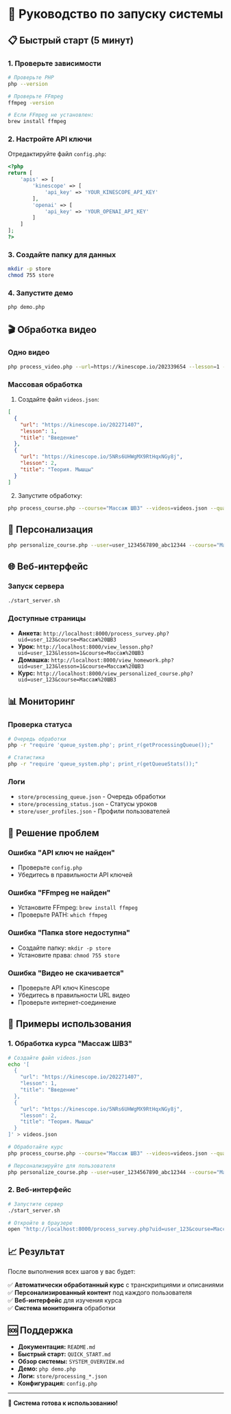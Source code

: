 # 🚀 Руководство по запуску системы

## 📋 Быстрый старт (5 минут)

### 1. Проверьте зависимости
```bash
# Проверьте PHP
php --version

# Проверьте FFmpeg
ffmpeg -version

# Если FFmpeg не установлен:
brew install ffmpeg
```

### 2. Настройте API ключи
Отредактируйте файл `config.php`:
```php
<?php
return [
    'apis' => [
        'kinescope' => [
            'api_key' => 'YOUR_KINESCOPE_API_KEY'
        ],
        'openai' => [
            'api_key' => 'YOUR_OPENAI_API_KEY'
        ]
    ]
];
?>
```

### 3. Создайте папку для данных
```bash
mkdir -p store
chmod 755 store
```

### 4. Запустите демо
```bash
php demo.php
```

## 🎬 Обработка видео

### Одно видео
```bash
php process_video.php --url=https://kinescope.io/202339654 --lesson=1 --course="Массаж ШВЗ" --quality=360p
```

### Массовая обработка
1. Создайте файл `videos.json`:
```json
[
  {
    "url": "https://kinescope.io/202271407",
    "lesson": 1,
    "title": "Введение"
  },
  {
    "url": "https://kinescope.io/5NRs6UHWgMX9RtHqxNGy8j",
    "lesson": 2,
    "title": "Теория. Мышцы"
  }
]
```

2. Запустите обработку:
```bash
php process_course.php --course="Массаж ШВЗ" --videos=videos.json --quality=360p
```

## 👤 Персонализация

```bash
php personalize_course.php --user=user_1234567890_abc12344 --course="Массаж ШВЗ"
```

## 🌐 Веб-интерфейс

### Запуск сервера
```bash
./start_server.sh
```

### Доступные страницы
- **Анкета:** `http://localhost:8000/process_survey.php?uid=user_123&course=Массаж%20ШВЗ`
- **Урок:** `http://localhost:8000/view_lesson.php?uid=user_123&lesson=1&course=Массаж%20ШВЗ`
- **Домашка:** `http://localhost:8000/view_homework.php?uid=user_123&lesson=1&course=Массаж%20ШВЗ`
- **Курс:** `http://localhost:8000/view_personalized_course.php?uid=user_123&course=Массаж%20ШВЗ`

## 📊 Мониторинг

### Проверка статуса
```bash
# Очередь обработки
php -r "require 'queue_system.php'; print_r(getProcessingQueue());"

# Статистика
php -r "require 'queue_system.php'; print_r(getQueueStats());"
```

### Логи
- `store/processing_queue.json` - Очередь обработки
- `store/processing_status.json` - Статусы уроков
- `store/user_profiles.json` - Профили пользователей

## 🚨 Решение проблем

### Ошибка "API ключ не найден"
- Проверьте `config.php`
- Убедитесь в правильности API ключей

### Ошибка "FFmpeg не найден"
- Установите FFmpeg: `brew install ffmpeg`
- Проверьте PATH: `which ffmpeg`

### Ошибка "Папка store недоступна"
- Создайте папку: `mkdir -p store`
- Установите права: `chmod 755 store`

### Ошибка "Видео не скачивается"
- Проверьте API ключ Kinescope
- Убедитесь в правильности URL видео
- Проверьте интернет-соединение

## 🎯 Примеры использования

### 1. Обработка курса "Массаж ШВЗ"

```bash
# Создайте файл videos.json
echo '[
  {
    "url": "https://kinescope.io/202271407",
    "lesson": 1,
    "title": "Введение"
  },
  {
    "url": "https://kinescope.io/5NRs6UHWgMX9RtHqxNGy8j",
    "lesson": 2,
    "title": "Теория. Мышцы"
  }
]' > videos.json

# Обработайте курс
php process_course.php --course="Массаж ШВЗ" --videos=videos.json --quality=360p

# Персонализируйте для пользователя
php personalize_course.php --user=user_1234567890_abc12344 --course="Массаж ШВЗ"
```

### 2. Веб-интерфейс

```bash
# Запустите сервер
./start_server.sh

# Откройте в браузере
open "http://localhost:8000/process_survey.php?uid=user_123&course=Массаж%20ШВЗ"
```

## 📈 Результат

После выполнения всех шагов у вас будет:

✅ **Автоматически обработанный курс** с транскрипциями и описаниями  
✅ **Персонализированный контент** под каждого пользователя  
✅ **Веб-интерфейс** для изучения курса  
✅ **Система мониторинга** обработки  

## 🆘 Поддержка

- **Документация:** `README.md`
- **Быстрый старт:** `QUICK_START.md`
- **Обзор системы:** `SYSTEM_OVERVIEW.md`
- **Демо:** `php demo.php`
- **Логи:** `store/processing_*.json`
- **Конфигурация:** `config.php`

---

🎉 **Система готова к использованию!**
















